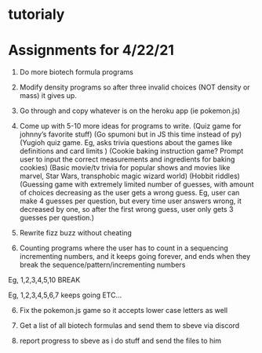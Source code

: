 # tutorialy

# Assignments for 4/22/21

1. Do more biotech formula programs

2. Modify density programs so after three invalid choices (NOT density or mass) it gives up.

3. Go through and copy whatever is on the heroku app (ie pokemon.js)

3. Come up with 5-10 more ideas for programs to write.
(Quiz game for johnny’s favorite stuff)
(Go spumoni but in JS this time instead of py)
(Yugioh quiz game. Eg, asks trivia questions about the games like definitions and card limits )
(Cookie baking instruction game? Prompt user to input the correct measurements and ingredients for baking cookies)
(Basic movie/tv trivia for popular shows and movies like marvel, Star Wars, transphobic magic wizard world)
(Hobbit riddles)
(Guessing game with extremely limited number of guesses, with amount of choices decreasing as the user gets a wrong guess. Eg, user can make 4 guesses per question, but every time user answers wrong, it decreased by one, so after the first wrong guess, user only gets 3 guesses per question.)

4. Rewrite fizz buzz without cheating

5. Counting programs where the user has to count in a sequencing incrementing numbers, and it keeps going forever, and ends when they break the sequence/pattern/incrementing numbers

Eg, 1,2,3,4,5,10 BREAK

Eg, 1,2,3,4,5,6,7 keeps going ETC…

6. Fix the pokemon.js game so it accepts lower case letters as well

7. Get a list of all biotech formulas and send them to sbeve via discord

8. report progress to sbeve as i do stuff and send the files to him